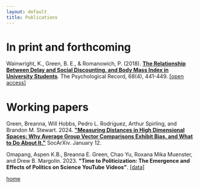 ```yaml
---
layout: default
title: Publications
---
```


# In print and forthcoming

Wainwright, K., Green, B. E., & Romanowich, P. (2018). [**The Relationship Between Delay and Social Discounting, and Body Mass Index in University Students**](https://link.springer.com/article/10.1007/s40732-018-0287-y). The Psychological Record, 68(4), 441-449. [[open access]](https://www.researchgate.net/publication/325241458_The_Relationship_Between_Delay_and_Social_Discounting_and_Body_Mass_Index_in_University_Students)

# Working papers

Green, Breanna, Will Hobbs, Pedro L. Rodriguez, Arthur Spirling, and Brandon M. Stewart. 2024. [**"Measuring Distances in High Dimensional Spaces: Why Average Group Vector Comparisons Exhibit Bias, and What to Do About It."**](doi:10.31235/osf.io/g8hxt) SocArXiv. January 12.

Omapang, Aspen K.B., Breanna E. Green, Chao Yu, Roxana Mika Muenster, and Drew B. Margolin. 2023. **"Time to Politicization: The Emergence and Effects of Politics on Science YouTube Videos"**. [[data]](https://doi.org/10.7910/DVN/VMAWN8)

[home](./)
